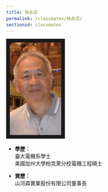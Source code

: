```yaml
---
title: 徐永宗
permalink: /classmates/徐永宗/
sectionid: classmates
---
```


<img src="/img/classmate_徐永宗.jpg"
     alt="Photo of 徐永宗"
     width="140px" border="10" />

- **學歷：**<br />
  臺大電機系學士<br />
  美國加州大學柏克萊分校電機工程碩士

- **資歷：**<br />
  山河森實業股份有限公司董事長

